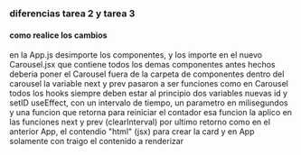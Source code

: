 ### diferencias tarea 2 y tarea 3
#### como realice los cambios
en la App.js desimporte los componentes, y los importe en el nuevo Carousel.jsx que contiene todos los demas componentes antes hechos
deberia poner el Carousel fuera de la carpeta de componentes
dentro del carousel la variable next y prev pasaron a ser funciones
como en Carousel todos los hooks siempre deben estar al principio
dos variables nuevas id y setID
useEffect, con un intervalo de tiempo, un parametro en milisegundos y una funcion que retorna para reiniciar el contador 
esa funcion la aplico en las funciones next y prev (clearInterval)
por ultimo retorno como en el anterior App, el contendio "html" (jsx) para crear la card
y en App solamente con <Carousel> traigo el contenido a renderizar